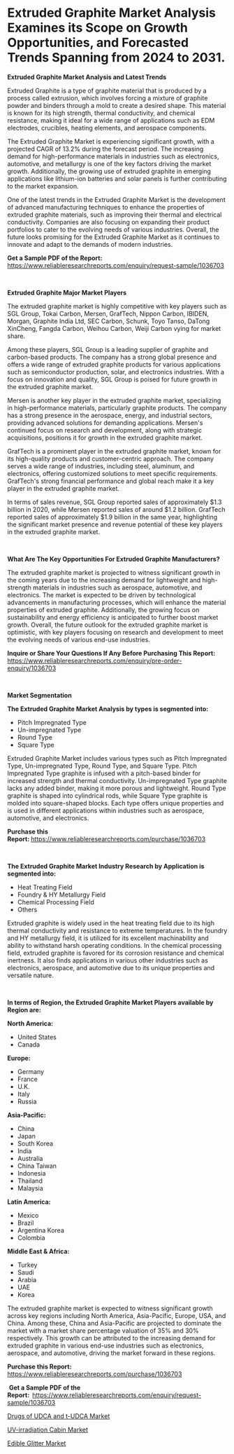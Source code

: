 <p><h1>Extruded Graphite Market Analysis Examines its Scope on Growth Opportunities, and Forecasted Trends Spanning from 2024 to 2031.</h1></p><p><strong>Extruded Graphite Market Analysis and Latest Trends</strong></p>
<p><p>Extruded Graphite is a type of graphite material that is produced by a process called extrusion, which involves forcing a mixture of graphite powder and binders through a mold to create a desired shape. This material is known for its high strength, thermal conductivity, and chemical resistance, making it ideal for a wide range of applications such as EDM electrodes, crucibles, heating elements, and aerospace components.</p><p>The Extruded Graphite Market is experiencing significant growth, with a projected CAGR of 13.2% during the forecast period. The increasing demand for high-performance materials in industries such as electronics, automotive, and metallurgy is one of the key factors driving the market growth. Additionally, the growing use of extruded graphite in emerging applications like lithium-ion batteries and solar panels is further contributing to the market expansion.</p><p>One of the latest trends in the Extruded Graphite Market is the development of advanced manufacturing techniques to enhance the properties of extruded graphite materials, such as improving their thermal and electrical conductivity. Companies are also focusing on expanding their product portfolios to cater to the evolving needs of various industries. Overall, the future looks promising for the Extruded Graphite Market as it continues to innovate and adapt to the demands of modern industries.</p></p>
<p><strong>Get a Sample PDF of the Report:&nbsp;</strong> <a href="https://www.reliableresearchreports.com/enquiry/request-sample/1036703">https://www.reliableresearchreports.com/enquiry/request-sample/1036703</a></p>
<p>&nbsp;</p>
<p><strong>Extruded Graphite Major Market Players</strong></p>
<p><p>The extruded graphite market is highly competitive with key players such as SGL Group, Tokai Carbon, Mersen, GrafTech, Nippon Carbon, IBIDEN, Morgan, Graphite India Ltd, SEC Carbon, Schunk, Toyo Tanso, DaTong XinCheng, Fangda Carbon, Weihou Carbon, Weiji Carbon vying for market share. </p><p>Among these players, SGL Group is a leading supplier of graphite and carbon-based products. The company has a strong global presence and offers a wide range of extruded graphite products for various applications such as semiconductor production, solar, and electronics industries. With a focus on innovation and quality, SGL Group is poised for future growth in the extruded graphite market.</p><p>Mersen is another key player in the extruded graphite market, specializing in high-performance materials, particularly graphite products. The company has a strong presence in the aerospace, energy, and industrial sectors, providing advanced solutions for demanding applications. Mersen's continued focus on research and development, along with strategic acquisitions, positions it for growth in the extruded graphite market.</p><p>GrafTech is a prominent player in the extruded graphite market, known for its high-quality products and customer-centric approach. The company serves a wide range of industries, including steel, aluminum, and electronics, offering customized solutions to meet specific requirements. GrafTech's strong financial performance and global reach make it a key player in the extruded graphite market.</p><p>In terms of sales revenue, SGL Group reported sales of approximately $1.3 billion in 2020, while Mersen reported sales of around $1.2 billion. GrafTech reported sales of approximately $1.9 billion in the same year, highlighting the significant market presence and revenue potential of these key players in the extruded graphite market.</p></p>
<p>&nbsp;</p>
<p><strong>What Are The Key Opportunities For Extruded Graphite Manufacturers?</strong></p>
<p><p>The extruded graphite market is projected to witness significant growth in the coming years due to the increasing demand for lightweight and high-strength materials in industries such as aerospace, automotive, and electronics. The market is expected to be driven by technological advancements in manufacturing processes, which will enhance the material properties of extruded graphite. Additionally, the growing focus on sustainability and energy efficiency is anticipated to further boost market growth. Overall, the future outlook for the extruded graphite market is optimistic, with key players focusing on research and development to meet the evolving needs of various end-use industries.</p></p>
<p><strong>Inquire or Share Your Questions If Any Before Purchasing This Report:</strong> <a href="https://www.reliableresearchreports.com/enquiry/pre-order-enquiry/1036703">https://www.reliableresearchreports.com/enquiry/pre-order-enquiry/1036703</a></p>
<p>&nbsp;</p>
<p><strong>Market Segmentation</strong></p>
<p><strong>The Extruded Graphite Market Analysis by types is segmented into:</strong></p>
<p><ul><li>Pitch Impregnated Type</li><li>Un-impregnated Type</li><li>Round Type</li><li>Square Type</li></ul></p>
<p><p>Extruded Graphite Market includes various types such as Pitch Impregnated Type, Un-impregnated Type, Round Type, and Square Type. Pitch Impregnated Type graphite is infused with a pitch-based binder for increased strength and thermal conductivity. Un-impregnated Type graphite lacks any added binder, making it more porous and lightweight. Round Type graphite is shaped into cylindrical rods, while Square Type graphite is molded into square-shaped blocks. Each type offers unique properties and is used in different applications within industries such as aerospace, automotive, and electronics.</p></p>
<p><strong>Purchase this Report:&nbsp;</strong><a href="https://www.reliableresearchreports.com/purchase/1036703">https://www.reliableresearchreports.com/purchase/1036703</a></p>
<p>&nbsp;</p>
<p><strong>The Extruded Graphite Market Industry Research by Application is segmented into:</strong></p>
<p><ul><li>Heat Treating Field</li><li>Foundry & HY Metallurgy Field</li><li>Chemical Processing Field</li><li>Others</li></ul></p>
<p><p>Extruded graphite is widely used in the heat treating field due to its high thermal conductivity and resistance to extreme temperatures. In the foundry and HY metallurgy field, it is utilized for its excellent machinability and ability to withstand harsh operating conditions. In the chemical processing field, extruded graphite is favored for its corrosion resistance and chemical inertness. It also finds applications in various other industries such as electronics, aerospace, and automotive due to its unique properties and versatile nature.</p></p>
<p>&nbsp;</p>
<p><strong>In terms of Region, the Extruded Graphite Market Players available by Region are:</strong></p>
<p>
    <p> <strong> North America: </strong>
        <ul>
            <li>United States</li>
            <li>Canada</li>
        </ul>
        </p> 
    <p> <strong> Europe: </strong>
        <ul>
            <li>Germany</li>
            <li>France</li>
            <li>U.K.</li>
            <li>Italy</li>
            <li>Russia</li>
        </ul>
        </p> 
    <p> <strong> Asia-Pacific: </strong>
        <ul>
            <li>China</li>
            <li>Japan</li>
            <li>South Korea</li>
            <li>India</li>
            <li>Australia</li>
            <li>China Taiwan</li>
            <li>Indonesia</li>
            <li>Thailand</li>
            <li>Malaysia</li>
        </ul>
        </p> 
    <p> <strong> Latin America: </strong>
        <ul>
            <li>Mexico</li>
            <li>Brazil</li>
            <li>Argentina Korea</li>
            <li>Colombia</li>
        </ul>
        </p> 
    <p> <strong> Middle East & Africa: </strong>
        <ul>
            <li>Turkey</li>
            <li>Saudi</li>
            <li>Arabia</li>
            <li>UAE</li>
            <li>Korea</li>
        </ul>
    </p>
    </p>
<p><p>The extruded graphite market is expected to witness significant growth across key regions including North America, Asia-Pacific, Europe, USA, and China. Among these, China and Asia-Pacific are projected to dominate the market with a market share percentage valuation of 35% and 30% respectively. This growth can be attributed to the increasing demand for extruded graphite in various end-use industries such as electronics, aerospace, and automotive, driving the market forward in these regions.</p></p>
<p><strong>Purchase this Report: </strong><a href="https://www.reliableresearchreports.com/purchase/1036703">https://www.reliableresearchreports.com/purchase/1036703</a></p>
<p>&nbsp;<strong>Get a Sample PDF of the Report:&nbsp;&nbsp;</strong><a href="https://www.reliableresearchreports.com/enquiry/request-sample/1036703">https://www.reliableresearchreports.com/enquiry/request-sample/1036703</a></p>
<p><strong></strong></p>
<p><p><a href="https://view.publitas.com/reportprime-1/drugs-of-udca-and-t-udca-market-research-report-provides-critical-insights-that-can-help-shape-business-development-and-investment-strategies/">Drugs of UDCA and t-UDCA Market</a></p><p><a href="https://view.publitas.com/reportprime-1/uv-irradiation-cabin-market-size-reflecting-a-forecast-till-2030-market-by-type-by-application-and-by-geography/">UV-irradiation Cabin Market</a></p><p><a href="https://view.publitas.com/reportprime-1/edible-glitter-market-size-reflecting-a-forecast-till-2030-market-by-type-by-application-and-by-geography/">Edible Glitter Market</a></p></p>